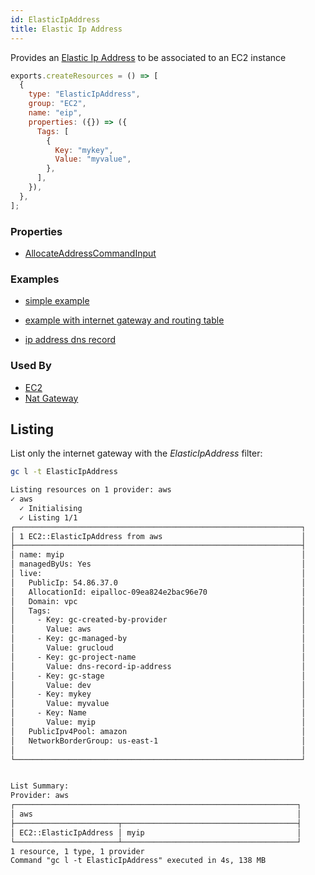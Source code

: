 ```yaml
---
id: ElasticIpAddress
title: Elastic Ip Address
---
```


Provides an [Elastic Ip Address](https://docs.aws.amazon.com/AWSEC2/latest/UserGuide/elastic-ip-addresses-eip.html) to be associated to an EC2 instance

```js
exports.createResources = () => [
  {
    type: "ElasticIpAddress",
    group: "EC2",
    name: "eip",
    properties: ({}) => ({
      Tags: [
        {
          Key: "mykey",
          Value: "myvalue",
        },
      ],
    }),
  },
];
```

### Properties

- [AllocateAddressCommandInput](https://docs.aws.amazon.com/AWSJavaScriptSDK/v3/latest/clients/client-ec2/interfaces/allocateaddresscommandinput.html)

### Examples

- [simple example](https://github.com/grucloud/grucloud/blob/main/examples/aws/EC2/ec2/resources.js)
- [example with internet gateway and routing table](https://github.com/grucloud/grucloud/blob/main/examples/aws/EC2/ec2-vpc/resources.js)

- [ip address dns record](https://github.com/grucloud/grucloud/blob/main/examples/aws/Route53/dns-record-ip-address)

### Used By

- [EC2](./Instance.md)
- [Nat Gateway](./NatGateway.md)

## Listing

List only the internet gateway with the _ElasticIpAddress_ filter:

```sh
gc l -t ElasticIpAddress
```

```txt
Listing resources on 1 provider: aws
✓ aws
  ✓ Initialising
  ✓ Listing 1/1
┌────────────────────────────────────────────────────────────────┐
│ 1 EC2::ElasticIpAddress from aws                               │
├────────────────────────────────────────────────────────────────┤
│ name: myip                                                     │
│ managedByUs: Yes                                               │
│ live:                                                          │
│   PublicIp: 54.86.37.0                                         │
│   AllocationId: eipalloc-09ea824e2bac96e70                     │
│   Domain: vpc                                                  │
│   Tags:                                                        │
│     - Key: gc-created-by-provider                              │
│       Value: aws                                               │
│     - Key: gc-managed-by                                       │
│       Value: grucloud                                          │
│     - Key: gc-project-name                                     │
│       Value: dns-record-ip-address                             │
│     - Key: gc-stage                                            │
│       Value: dev                                               │
│     - Key: mykey                                               │
│       Value: myvalue                                           │
│     - Key: Name                                                │
│       Value: myip                                              │
│   PublicIpv4Pool: amazon                                       │
│   NetworkBorderGroup: us-east-1                                │
│                                                                │
└────────────────────────────────────────────────────────────────┘


List Summary:
Provider: aws
┌───────────────────────────────────────────────────────────────┐
│ aws                                                           │
├───────────────────────┬───────────────────────────────────────┤
│ EC2::ElasticIpAddress │ myip                                  │
└───────────────────────┴───────────────────────────────────────┘
1 resource, 1 type, 1 provider
Command "gc l -t ElasticIpAddress" executed in 4s, 138 MB
```
